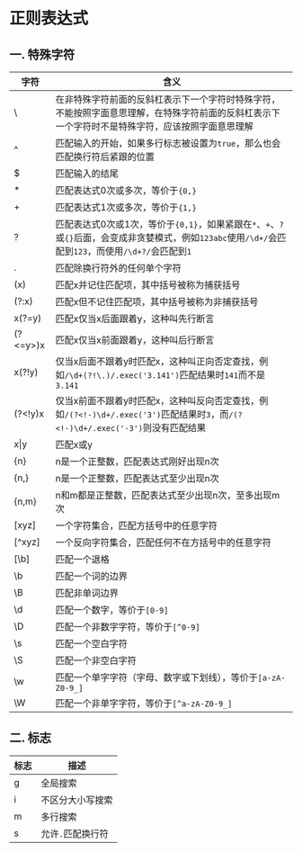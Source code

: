 # 正则表达式
## 一. 特殊字符
| 字符    | 含义    |
| ------- | ------- |
| \       | 在非特殊字符前面的反斜杠表示下一个字符时特殊字符，不能按照字面意思理解，在特殊字符前面的反斜杠表示下一个字符时不是特殊字符，应该按照字面意思理解 |
| ^       | 匹配输入的开始，如果多行标志被设置为`true`，那么也会匹配换行符后紧跟的位置 |
| $       | 匹配输入的结尾 |
| *       | 匹配表达式0次或多次，等价于`{0,}` |
| +       | 匹配表达式1次或多次，等价于`{1,}` |
| ?       | 匹配表达式0次或1次，等价于`{0,1}`，如果紧跟在`*`、`+`、`?`或`{}`后面，会变成非贪婪模式，例如`123abc`使用`/\d+/`会匹配到`123`，而使用`/\d+?/`会匹配到`1` |
| .       | 匹配除换行符外的任何单个字符 |
| (x)     | 匹配x并记住匹配项，其中括号被称为捕获括号 |
| (?:x)   | 匹配x但不记住匹配项，其中括号被称为非捕获括号 |
| x(?=y)  | 匹配x仅当x后面跟着y，这种叫先行断言 |
| (?<=y>)x | 匹配x仅当x前面跟着y，这种叫后行断言 |
| x(?!y)   | 仅当x后面不跟着y时匹配x，这种叫正向否定查找，例如`/\d+(?!\.)/.exec('3.141')`匹配结果时`141`而不是`3.141` |
| (?<!y)x | 仅当x前面不跟着y时匹配x，这种叫反向否定查找，例如`/(?<!-)\d+/.exec('3')`匹配结果时`3`，而`/(?<!-)\d+/.exec('-3')`则没有匹配结果 |
| x\|y | 匹配x或y |
| {n} | n是一个正整数，匹配表达式刚好出现n次 |
| {n,} | n是一个正整数，匹配表达式至少出现n次 |
| {n,m} | n和m都是正整数，匹配表达式至少出现n次，至多出现m次 |
| [xyz] | 一个字符集合，匹配方括号中的任意字符 |
| [^xyz] | 一个反向字符集合，匹配任何不在方括号中的任意字符 |
| [\b] | 匹配一个退格 |
| \b | 匹配一个词的边界 |
| \B | 匹配非单词边界 |
| \d | 匹配一个数字，等价于`[0-9]` |
| \D | 匹配一个非数字字符，等价于`[^0-9]` |
| \s | 匹配一个空白字符 |
| \S | 匹配一个非空白字符 |
| \w | 匹配一个单字字符（字母、数字或下划线），等价于`[a-zA-Z0-9_]` |
| \W | 匹配一个非单字字符，等价于`[^a-zA-Z0-9_]` |

## 二. 标志
| 标志 | 描述 |
| ----- | ----- |
| g | 全局搜索 |
| i | 不区分大小写搜索 |
| m | 多行搜索 |
| s | 允许`.`匹配换行符 |
